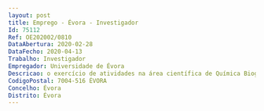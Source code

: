 ```yaml
--- 
layout: post
title: Emprego - Évora - Investigador
Id: 75112
Ref: OE202002/0810
DataAbertura: 2020-02-28
DataFecho: 2020-04-13
Trabalho: Investigador
Empregador: Universidade de Évora
Descricao: o exercício de atividades na área científica de Química Biogeoquímica Recursos Naturais e Ambiente em regime de contrato de trabalho em funções públicas a termo resolutivo certo pelo prazo de três anos, com vista ao desempenho de funções de investigador(a) no projeto “EROFIRE   Avaliação de risco de erosão pós incêndio usando marcadores moleculares”, referência  PCIF RPG 0079 2018, , financiado pela FCT   Fundação para a Ciência e Tecnologia, através do Programa “3599 PPCDT”, cujo principal objetivo é o desenvolvimento de modelos preditivos de erosão do solo pós incêndio usando marcadores moleculares. O(a) investigador(a) a ser contratado deve ter experiência prática em técnicas analíticas avançadas, como pirólise analítica (Py GC MS), espectrometria de massa de ultra alta resolução (FT ICR MS), cromatografia gasosa em 2D (GCxGC), análise de isotopos estáveis (IRMS), análise convencional de isótopos de compostos específicos (CSIA) e pirólise CSIA (Py CSIA). Além disso, o(a) investigador(a) a contratar deve ter amplo conhecimento no uso de análise quimiométrica, bem como modelagem computacional. Serão valorizadas experiências anteriores na utilização de outras técnicas analíticas avançadas, como RMN 13C 15N de estado sólido, FTIR e ICP MS. Por outro lado, o(a) investigador(a) participará no desenvolvimento do modelo de risco de erosão do solo. Além disso, participará nas atividades de divulgação dos resultados obtidos no projeto, na supervisão de estudantes de doutorado, mestrado e licenciatura.
CodigoPostal: 7004-516 ÉVORA
Concelho: Évora
Distrito: Évora
--- 
```

